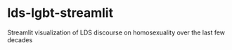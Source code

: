 # lds-lgbt-streamlit
Streamlit visualization of LDS discourse on homosexuality over the last few decades
